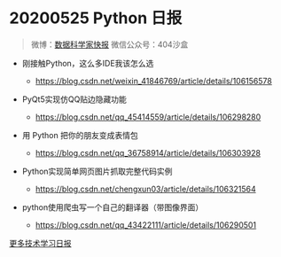 # 20200525 Python 日报
> 微博：[数据科学家快报](https://www.weibo.com/wukehao)
> 微信公众号：404沙盒
- 刚接触Python，这么多IDE我该怎么选
  - https://blog.csdn.net/weixin_41846769/article/details/106156578

- PyQt5实现仿QQ贴边隐藏功能
  - https://blog.csdn.net/qq_45414559/article/details/106298280

- 用 Python 把你的朋友变成表情包
  - https://blog.csdn.net/qq_36758914/article/details/106303928

- Python实现简单网页图片抓取完整代码实例
  - https://blog.csdn.net/chengxun03/article/details/106321564

- python使用爬虫写一个自己的翻译器（带图像界面）
  - https://blog.csdn.net/qq_43422111/article/details/106290501
  
[更多技术学习日报](https://github.com/KehaoWu/dailypython)
